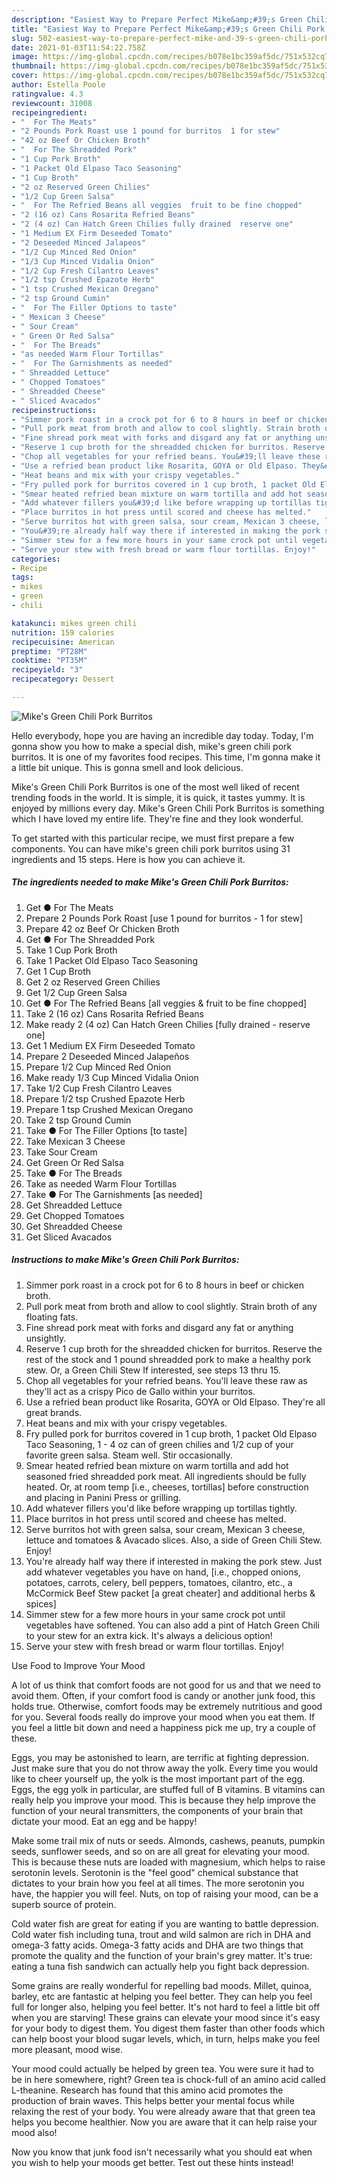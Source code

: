 ```yaml
---
description: "Easiest Way to Prepare Perfect Mike&amp;#39;s Green Chili Pork Burritos"
title: "Easiest Way to Prepare Perfect Mike&amp;#39;s Green Chili Pork Burritos"
slug: 502-easiest-way-to-prepare-perfect-mike-and-39-s-green-chili-pork-burritos
date: 2021-01-03T11:54:22.758Z
image: https://img-global.cpcdn.com/recipes/b078e1bc359af5dc/751x532cq70/mikes-green-chili-pork-burritos-recipe-main-photo.jpg
thumbnail: https://img-global.cpcdn.com/recipes/b078e1bc359af5dc/751x532cq70/mikes-green-chili-pork-burritos-recipe-main-photo.jpg
cover: https://img-global.cpcdn.com/recipes/b078e1bc359af5dc/751x532cq70/mikes-green-chili-pork-burritos-recipe-main-photo.jpg
author: Estella Poole
ratingvalue: 4.3
reviewcount: 31008
recipeingredient:
- "  For The Meats"
- "2 Pounds Pork Roast use 1 pound for burritos  1 for stew"
- "42 oz Beef Or Chicken Broth"
- "  For The Shreadded Pork"
- "1 Cup Pork Broth"
- "1 Packet Old Elpaso Taco Seasoning"
- "1 Cup Broth"
- "2 oz Reserved Green Chilies"
- "1/2 Cup Green Salsa"
- "  For The Refried Beans all veggies  fruit to be fine chopped"
- "2 (16 oz) Cans Rosarita Refried Beans"
- "2 (4 oz) Can Hatch Green Chilies fully drained  reserve one"
- "1 Medium EX Firm Deseeded Tomato"
- "2 Deseeded Minced Jalapeos"
- "1/2 Cup Minced Red Onion"
- "1/3 Cup Minced Vidalia Onion"
- "1/2 Cup Fresh Cilantro Leaves"
- "1/2 tsp Crushed Epazote Herb"
- "1 tsp Crushed Mexican Oregano"
- "2 tsp Ground Cumin"
- "  For The Filler Options to taste"
- " Mexican 3 Cheese"
- " Sour Cream"
- " Green Or Red Salsa"
- "  For The Breads"
- "as needed Warm Flour Tortillas"
- "  For The Garnishments as needed"
- " Shreadded Lettuce"
- " Chopped Tomatoes"
- " Shreadded Cheese"
- " Sliced Avacados"
recipeinstructions:
- "Simmer pork roast in a crock pot for 6 to 8 hours in beef or chicken broth."
- "Pull pork meat from broth and allow to cool slightly. Strain broth of any floating fats."
- "Fine shread pork meat with forks and disgard any fat or anything unsightly."
- "Reserve 1 cup broth for the shreadded chicken for burritos. Reserve the rest of the stock and 1 pound shreadded pork to make a healthy pork stew. Or, a Green Chili Stew If interested, see steps 13 thru 15."
- "Chop all vegetables for your refried beans. You&#39;ll leave these raw as they&#39;ll act as a crispy Pico de Gallo within your burritos."
- "Use a refried bean product like Rosarita, GOYA or Old Elpaso. They&#39;re all great brands."
- "Heat beans and mix with your crispy vegetables."
- "Fry pulled pork for burritos covered in 1 cup broth, 1 packet Old Elpaso Taco Seasoning, 1 - 4 oz can of green chilies and 1/2 cup of your favorite green salsa. Steam well. Stir occasionally."
- "Smear heated refried bean mixture on warm tortilla and add hot seasoned fried shreadded pork meat. All ingredients should be fully heated. Or, at room temp [i.e., cheeses, tortillas] before construction and placing in Panini Press or grilling."
- "Add whatever fillers you&#39;d like before wrapping up tortillas tightly."
- "Place burritos in hot press until scored and cheese has melted."
- "Serve burritos hot with green salsa, sour cream, Mexican 3 cheese, lettuce and tomatoes &amp; Avacado slices. Also, a side of Green Chili Stew. Enjoy!"
- "You&#39;re already half way there if interested in making the pork stew. Just add whatever vegetables you have on hand, [i.e., chopped onions, potatoes, carrots, celery, bell peppers, tomatoes, cilantro, etc., a McCormick Beef Stew packet [a great cheater] and additional herbs &amp; spices]"
- "Simmer stew for a few more hours in your same crock pot until vegetables have softened. You can also add a pint of Hatch Green Chili to your stew for an extra kick. It&#39;s always a delicious option!"
- "Serve your stew with fresh bread or warm flour tortillas. Enjoy!"
categories:
- Recipe
tags:
- mikes
- green
- chili

katakunci: mikes green chili 
nutrition: 159 calories
recipecuisine: American
preptime: "PT28M"
cooktime: "PT35M"
recipeyield: "3"
recipecategory: Dessert

---
```



![Mike&#39;s Green Chili Pork Burritos](https://img-global.cpcdn.com/recipes/b078e1bc359af5dc/751x532cq70/mikes-green-chili-pork-burritos-recipe-main-photo.jpg)

Hello everybody, hope you are having an incredible day today. Today, I'm gonna show you how to make a special dish, mike&#39;s green chili pork burritos. It is one of my favorites food recipes. This time, I'm gonna make it a little bit unique. This is gonna smell and look delicious.



Mike&#39;s Green Chili Pork Burritos is one of the most well liked of recent trending foods in the world. It is simple, it is quick, it tastes yummy. It is enjoyed by millions every day. Mike&#39;s Green Chili Pork Burritos is something which I have loved my entire life. They're fine and they look wonderful.


To get started with this particular recipe, we must first prepare a few components. You can have mike&#39;s green chili pork burritos using 31 ingredients and 15 steps. Here is how you can achieve it.

<!--inarticleads1-->

##### The ingredients needed to make Mike&#39;s Green Chili Pork Burritos:

1. Get  ● For The Meats
1. Prepare 2 Pounds Pork Roast [use 1 pound for burritos - 1 for stew]
1. Prepare 42 oz Beef Or Chicken Broth
1. Get  ● For The Shreadded Pork
1. Take 1 Cup Pork Broth
1. Take 1 Packet Old Elpaso Taco Seasoning
1. Get 1 Cup Broth
1. Get 2 oz Reserved Green Chilies
1. Get 1/2 Cup Green Salsa
1. Get  ● For The Refried Beans [all veggies &amp; fruit to be fine chopped]
1. Take 2 (16 oz) Cans Rosarita Refried Beans
1. Make ready 2 (4 oz) Can Hatch Green Chilies [fully drained - reserve one]
1. Get 1 Medium EX Firm Deseeded Tomato
1. Prepare 2 Deseeded Minced Jalapeños
1. Prepare 1/2 Cup Minced Red Onion
1. Make ready 1/3 Cup Minced Vidalia Onion
1. Take 1/2 Cup Fresh Cilantro Leaves
1. Prepare 1/2 tsp Crushed Epazote Herb
1. Prepare 1 tsp Crushed Mexican Oregano
1. Take 2 tsp Ground Cumin
1. Take  ● For The Filler Options [to taste]
1. Take  Mexican 3 Cheese
1. Take  Sour Cream
1. Get  Green Or Red Salsa
1. Take  ● For The Breads
1. Take as needed Warm Flour Tortillas
1. Take  ● For The Garnishments [as needed]
1. Get  Shreadded Lettuce
1. Get  Chopped Tomatoes
1. Get  Shreadded Cheese
1. Get  Sliced Avacados




<!--inarticleads2-->

##### Instructions to make Mike&#39;s Green Chili Pork Burritos:

1. Simmer pork roast in a crock pot for 6 to 8 hours in beef or chicken broth.
1. Pull pork meat from broth and allow to cool slightly. Strain broth of any floating fats.
1. Fine shread pork meat with forks and disgard any fat or anything unsightly.
1. Reserve 1 cup broth for the shreadded chicken for burritos. Reserve the rest of the stock and 1 pound shreadded pork to make a healthy pork stew. Or, a Green Chili Stew If interested, see steps 13 thru 15.
1. Chop all vegetables for your refried beans. You&#39;ll leave these raw as they&#39;ll act as a crispy Pico de Gallo within your burritos.
1. Use a refried bean product like Rosarita, GOYA or Old Elpaso. They&#39;re all great brands.
1. Heat beans and mix with your crispy vegetables.
1. Fry pulled pork for burritos covered in 1 cup broth, 1 packet Old Elpaso Taco Seasoning, 1 - 4 oz can of green chilies and 1/2 cup of your favorite green salsa. Steam well. Stir occasionally.
1. Smear heated refried bean mixture on warm tortilla and add hot seasoned fried shreadded pork meat. All ingredients should be fully heated. Or, at room temp [i.e., cheeses, tortillas] before construction and placing in Panini Press or grilling.
1. Add whatever fillers you&#39;d like before wrapping up tortillas tightly.
1. Place burritos in hot press until scored and cheese has melted.
1. Serve burritos hot with green salsa, sour cream, Mexican 3 cheese, lettuce and tomatoes &amp; Avacado slices. Also, a side of Green Chili Stew. Enjoy!
1. You&#39;re already half way there if interested in making the pork stew. Just add whatever vegetables you have on hand, [i.e., chopped onions, potatoes, carrots, celery, bell peppers, tomatoes, cilantro, etc., a McCormick Beef Stew packet [a great cheater] and additional herbs &amp; spices]
1. Simmer stew for a few more hours in your same crock pot until vegetables have softened. You can also add a pint of Hatch Green Chili to your stew for an extra kick. It&#39;s always a delicious option!
1. Serve your stew with fresh bread or warm flour tortillas. Enjoy!




Use Food to Improve Your Mood


A lot of us think that comfort foods are not good for us and that we need to avoid them. Often, if your comfort food is candy or another junk food, this holds true. Otherwise, comfort foods may be extremely nutritious and good for you. Several foods really do improve your mood when you eat them. If you feel a little bit down and need a happiness pick me up, try a couple of these.

Eggs, you may be astonished to learn, are terrific at fighting depression. Just make sure that you do not throw away the yolk. Every time you would like to cheer yourself up, the yolk is the most important part of the egg. Eggs, the egg yolk in particular, are stuffed full of B vitamins. B vitamins can really help you improve your mood. This is because they help improve the function of your neural transmitters, the components of your brain that dictate your mood. Eat an egg and be happy!

Make some trail mix of nuts or seeds. Almonds, cashews, peanuts, pumpkin seeds, sunflower seeds, and so on are all great for elevating your mood. This is because these nuts are loaded with magnesium, which helps to raise serotonin levels. Serotonin is the "feel good" chemical substance that dictates to your brain how you feel at all times. The more serotonin you have, the happier you will feel. Nuts, on top of raising your mood, can be a superb source of protein.

Cold water fish are great for eating if you are wanting to battle depression. Cold water fish including tuna, trout and wild salmon are rich in DHA and omega-3 fatty acids. Omega-3 fatty acids and DHA are two things that promote the quality and the function of your brain's grey matter. It's true: eating a tuna fish sandwich can actually help you fight back depression. 

Some grains are really wonderful for repelling bad moods. Millet, quinoa, barley, etc are fantastic at helping you feel better. They can help you feel full for longer also, helping you feel better. It's not hard to feel a little bit off when you are starving! These grains can elevate your mood since it's easy for your body to digest them. You digest them faster than other foods which can help boost your blood sugar levels, which, in turn, helps make you feel more pleasant, mood wise.

Your mood could actually be helped by green tea. You were sure it had to be in here somewhere, right? Green tea is chock-full of an amino acid called L-theanine. Research has found that this amino acid promotes the production of brain waves. This helps better your mental focus while relaxing the rest of your body. You were already aware that that green tea helps you become healthier. Now you are aware that it can help raise your mood also!

Now you know that junk food isn't necessarily what you should eat when you wish to help your moods get better. Test out  these hints  instead!

